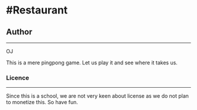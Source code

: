 #Restaurant
===
## Author
---
OJ

This is a mere pingpong game. Let us play it and see where it takes us. 



### Licence
---
Since this is a school, we are not very keen about license as we do not plan to monetize this. So have fun.
